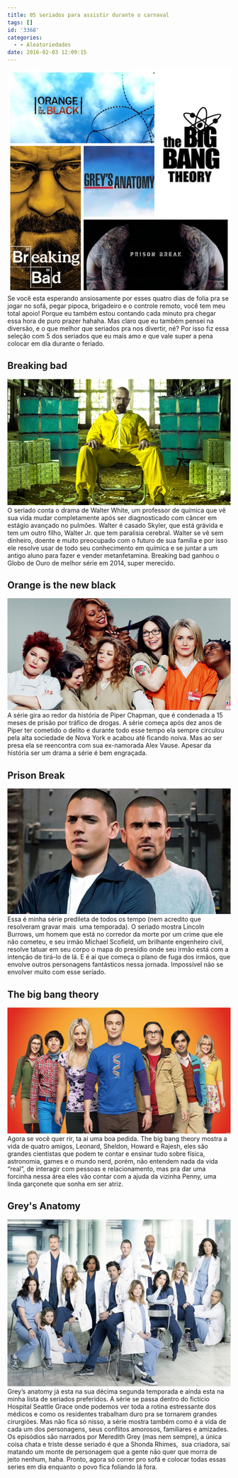 ```yaml
---
title: 05 seriados para assistir durante o carnaval
tags: []
id: '3368'
categories:
  - - Aleatoriedades
date: 2016-02-03 12:09:15
---
```


[![seriados para o carnaval ](/wp-content/uploads/2016/01/seriados-para-assistir-no-carnaval.jpg)](/wp-content/uploads/2016/01/seriados-para-assistir-no-carnaval.jpg) Se você esta esperando ansiosamente por esses quatro dias de folia pra se jogar no sofá, pegar pipoca, brigadeiro e o controle remoto, você tem meu total apoio! Porque eu também estou contando cada minuto pra chegar essa hora de puro prazer hahaha. Mas claro que eu também pensei na diversão, e o que melhor que seriados pra nos divertir, né? Por isso fiz essa seleção com 5 dos seriados que eu mais amo e que vale super a pena colocar em dia durante o feriado.

## **Breaking bad**

[![Breaking bad - Walter White](/wp-content/uploads/2016/01/Breaking-Bad-Heisenberg.jpg)](/wp-content/uploads/2016/01/Breaking-Bad-Heisenberg.jpg) O seriado conta o drama de Walter White, um professor de química que vê sua vida mudar completamente após ser diagnosticado com câncer em estágio avançado no pulmões. Walter é casado Skyler, que está grávida e tem um outro filho, Walter Jr. que tem paralisia cerebral. Walter se vê sem dinheiro, doente e muito preocupado com o futuro de sua família e por isso ele resolve usar de todo seu conhecimento em química e se juntar a um antigo aluno para fazer e vender metanfetamina. Breaking bad ganhou o Globo de Ouro de melhor série em 2014, super merecido.

## Orange is the new black

[![Orange is the new black -  Piper Chapman](/wp-content/uploads/2016/01/Orange-is-the-New-Black-Cast.jpg)](/wp-content/uploads/2016/01/Orange-is-the-New-Black-Cast.jpg) A série gira ao redor da história de Piper Chapman, que é condenada a 15 meses de prisão por tráfico de drogas. A série começa após dez anos de Piper ter cometido o delito e durante todo esse tempo ela sempre circulou pela alta sociedade de Nova York e acabou até ficando noiva. Mas ao ser presa ela se reencontra com sua ex-namorada Alex Vause. Apesar da história ser um drama a série é bem engraçada.

## Prison Break

[![Prison BREAK](/wp-content/uploads/2016/01/wentworth-miller-dominic-purcell-prison-break-fox.jpg)](/wp-content/uploads/2016/01/wentworth-miller-dominic-purcell-prison-break-fox.jpg) Essa é minha série predileta de todos os tempo (nem acredito que resolveram gravar mais  uma temporada). O seriado mostra Lincoln Burrows, um homem que está no corredor da morte por um crime que ele não cometeu, e seu irmão Michael Scofield, um brilhante engenheiro civil, resolve tatuar em seu corpo o mapa do presídio onde seu irmão está com a intenção de tirá-lo de lá. E é ai que começa o plano de fuga dos irmãos, que envolve outros personagens fantásticos nessa jornada. Impossível não se envolver muito com esse seriado.

## The big bang theory

[![serie The big bang theory](/wp-content/uploads/2016/01/The-big-bang-theory.jpg)](/wp-content/uploads/2016/01/The-big-bang-theory.jpg) Agora se você quer rir, ta ai uma boa pedida. The big bang theory mostra a vida de quatro amigos, Leonard, Sheldon, Howard e Rajesh, eles são grandes cientistas que podem te contar e ensinar tudo sobre física, astronomia, games e o mundo nerd, porém, não entendem nada da vida “real”, de interagir com pessoas e relacionamento, mas pra dar uma forcinha nessa área eles vão contar com a ajuda da vizinha Penny, uma linda garçonete que sonha em ser atriz.

## Grey's Anatomy

[![Serie  - Grey's anatomy](/wp-content/uploads/2016/01/greys-anatomy-cast3.jpg)](/wp-content/uploads/2016/01/greys-anatomy-cast3.jpg) Grey’s anatomy já esta na sua décima segunda temporada e ainda esta na minha lista de seriados preferidos. A série se passa dentro do fictício Hospital Seattle Grace onde podemos ver toda a rotina estressante dos médicos e como os residentes trabalham duro pra se tornarem grandes cirurgiões. Mas não fica só nisso, a série mostra também como é a vida de cada um dos personagens, seus conflitos amorosos, familiares e amizades. Os episódios são narrados por Meredith Grey (mas nem sempre), a única coisa chata e triste desse seriado é que a Shonda Rhimes,  sua criadora, sai matando um monte de personagem que a gente não quer que morra de jeito nenhum, haha. Pronto, agora só correr pro sofá e colocar todas essas series em dia enquanto o povo fica foliando lá fora.
